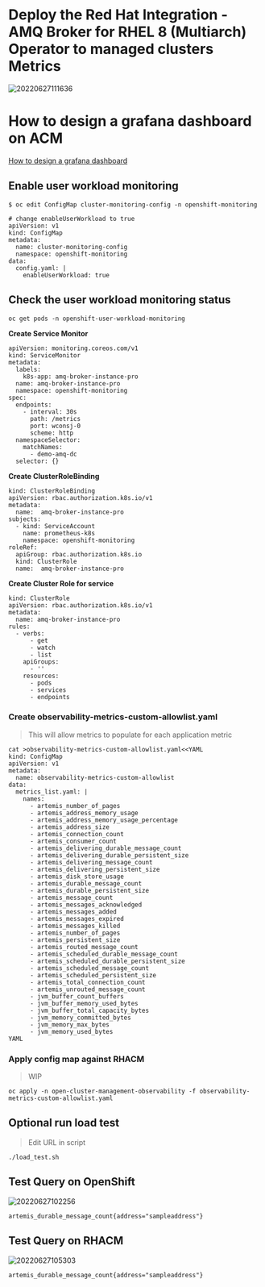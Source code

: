# Deploy the Red Hat Integration - AMQ Broker for RHEL 8 (Multiarch) Operator to managed clusters Metrics
![20220627111636](https://i.imgur.com/LPRFX6B.png)

# How to design a grafana dashboard on ACM
[How to design a grafana dashboard](https://github.com/stolostron/multicluster-observability-operator/tree/main/tools)

## Enable user workload monitoring
```
$ oc edit ConfigMap cluster-monitoring-config -n openshift-monitoring

# change enableUserWorkload to true
apiVersion: v1
kind: ConfigMap
metadata:
  name: cluster-monitoring-config
  namespace: openshift-monitoring
data:
  config.yaml: |
    enableUserWorkload: true
```

##  Check the user workload monitoring status
```
oc get pods -n openshift-user-workload-monitoring
```

**Create Service Monitor**
```
apiVersion: monitoring.coreos.com/v1
kind: ServiceMonitor
metadata:
  labels:
    k8s-app: amq-broker-instance-pro
  name: amq-broker-instance-pro
  namespace: openshift-monitoring
spec:
  endpoints:
    - interval: 30s
      path: /metrics
      port: wconsj-0
      scheme: http
  namespaceSelector:
    matchNames:
      - demo-amq-dc
  selector: {}
```


**Create ClusterRoleBinding**
```
kind: ClusterRoleBinding
apiVersion: rbac.authorization.k8s.io/v1
metadata:
  name:  amq-broker-instance-pro
subjects:
  - kind: ServiceAccount
    name: prometheus-k8s
    namespace: openshift-monitoring
roleRef:
  apiGroup: rbac.authorization.k8s.io
  kind: ClusterRole
  name:  amq-broker-instance-pro
```

**Create Cluster Role for service**
```
kind: ClusterRole
apiVersion: rbac.authorization.k8s.io/v1
metadata:
  name: amq-broker-instance-pro
rules:
  - verbs:
      - get
      - watch
      - list
    apiGroups:
      - ''
    resources:
      - pods
      - services
      - endpoints
 ```

### Create observability-metrics-custom-allowlist.yaml
> This will allow metrics to populate for each application metric
```
cat >observability-metrics-custom-allowlist.yaml<<YAML
kind: ConfigMap
apiVersion: v1
metadata:
  name: observability-metrics-custom-allowlist
data:
  metrics_list.yaml: |
    names:
      - artemis_number_of_pages
      - artemis_address_memory_usage
      - artemis_address_memory_usage_percentage
      - artemis_address_size
      - artemis_connection_count
      - artemis_consumer_count
      - artemis_delivering_durable_message_count
      - artemis_delivering_durable_persistent_size
      - artemis_delivering_message_count
      - artemis_delivering_persistent_size
      - artemis_disk_store_usage
      - artemis_durable_message_count
      - artemis_durable_persistent_size
      - artemis_message_count
      - artemis_messages_acknowledged
      - artemis_messages_added
      - artemis_messages_expired
      - artemis_messages_killed
      - artemis_number_of_pages
      - artemis_persistent_size
      - artemis_routed_message_count
      - artemis_scheduled_durable_message_count
      - artemis_scheduled_durable_persistent_size
      - artemis_scheduled_message_count
      - artemis_scheduled_persistent_size
      - artemis_total_connection_count
      - artemis_unrouted_message_count
      - jvm_buffer_count_buffers
      - jvm_buffer_memory_used_bytes
      - jvm_buffer_total_capacity_bytes
      - jvm_memory_committed_bytes
      - jvm_memory_max_bytes
      - jvm_memory_used_bytes
YAML
```

### Apply config map against RHACM
> WIP
```
oc apply -n open-cluster-management-observability -f observability-metrics-custom-allowlist.yaml
```



## Optional run load test
> Edit URL in script
```
./load_test.sh
```

## Test Query on OpenShift 
![20220627102256](https://i.imgur.com/vvfCV72.png)
```
artemis_durable_message_count{address="sampleaddress"}
```


## Test Query on RHACM
![20220627105303](https://i.imgur.com/OO0WX52.png)
```
artemis_durable_message_count{address="sampleaddress"}
```




